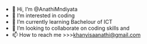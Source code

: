 - 👋 Hi, I’m @AnathiMndiyata
- 👀 I’m interested in coding 
- 🌱 I’m currently learning Bachelour of ICT 
- 💞️ I’m looking to collaborate on coding skills and 
- 📫 How to reach me >>>khanyisaanathi@gmail.com

<!---
AnathiMndiyata/AnathiMndiyata is a ✨ special ✨ repository because its `README.md` (this file) appears on your GitHub profile.
You can click the Preview link to take a look at your changes.
--->
